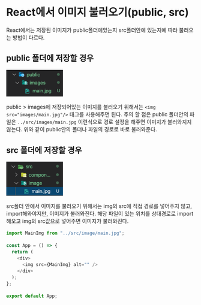 # React에서 이미지 불러오기(public, src)

React에서는 저장된 이미지가 public폴더에있는지 src폴더안에 있는지에 따라 불러오는 방법이 다르다.

## public 폴더에 저장할 경우

<img src="./images/2.png" alt="public 폴더안의 이미지" width="30%">

public > images에 저장되어있는 이미지를 불러오기 위해서는 `<img src="images/main.jpg"/>` 태그를 사용해주면 된다.
주의 할 점은 public 폴더안의 파일은 `../src/images/main.jpg` 이런식으로 경로 설정을 해주면 이미지가 불러와지지 않는다. 위와 같이 public안의 폴더나 파일의 경로로 바로 불러와준다.

## src 폴더에 저장할 경우

<img src="./images/1.png" alt="src 폴더안의 이미지" width="30%">

src폴더 안에서 이미지를 불러오기 위해서는 img의 src에 직접 경로를 넣어주지 않고, import해와야지만, 이미지가 불러와진다. 해당 파일이 있는 위치를 상대경로로 import해오고 img의 src값으로 넣어주면 이미지가 불러와진다.

```js
import MainImg from "../src/image/main.jpg";

const App = () => {
  return (
    <div>
      <img src={MainImg} alt="" />
    </div>
  );
};

export default App;
```
